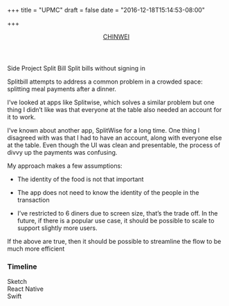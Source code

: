 +++
title = "UPMC"
draft = false
date = "2016-12-18T15:14:53-08:00"

+++

<header class="app-header">
    <a href="/#splitbill" class="text-logo">
        CHINWEI
    </a>
</header>

<span class="label">Side Project</span>
<span class="title">Split Bill</span>
<span class="byline">Split bills without signing in</span>

Splitbill attempts to address a common problem in a crowded space: splitting meal payments after a dinner.

I’ve looked at apps like Splitwise, which solves a similar problem but one thing I didn’t like was that everyone at the table also needed an account for it to work.

I’ve known about another app, SplitWise for a long time. One thing I disagreed with was that I had to have an account, along with everyone else at the table. Even though the UI was clean and presentable, the process of divvy up the payments was confusing.


My approach makes a few assumptions:

- The identity of the food is not that important
- The app does not need to know the identity of the people in the transaction


- I’ve restricted to 6 diners due to screen size, that’s the trade off. In the future, if there is a popular use case, it should be possible to scale to support slightly more users.

If the above are true, then it should be possible to streamline the flow to be much more efficient


### Timeline

<div class="timeline">
    <div class="row">
        <div class="timeline-label">Sketch</div>
        <div class="timeline-bar-container">
            <div class="timeline-bar color-1" style="width: 40%"></div>
        </div>
    </div>
    <div class="row">
        <div class="timeline-label">React Native</div>
        <div class="timeline-bar-container">
            <div class="timeline-bar color-2" style="width: 40%;     margin-left: 30%;"></div>
        </div>
    </div>
    <div class="row">
        <div class="timeline-label">Swift</div>
        <div class="timeline-bar-container">
            <div class="timeline-bar color-3 u-pull-right" style="width: 40%"></div>
        </div>
    </div>
</div>
